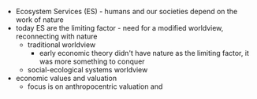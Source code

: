 - Ecosystem Services (ES) - humans and our societies depend on the work of nature
- today ES are the limiting factor - need for a modified worldview, reconnecting with nature
	- traditional worldview
		- early economic theory didn't have nature as the limiting factor, it was more something to conquer
	- social-ecological systems worldview
- economic values and valuation
	- focus is on anthropocentric valuation and